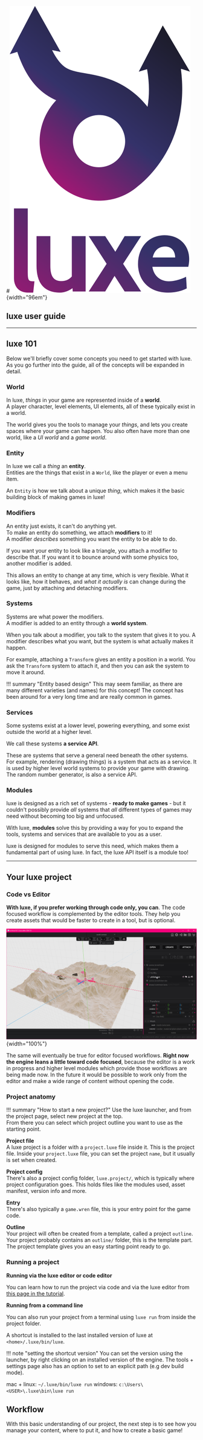 #![](images/luxe-dark.svg){width="96em"}

## luxe user guide

---

## luxe 101

Below we'll briefly cover some concepts you need to get started with luxe.   
As you go further into the guide, all of the concepts will be expanded in detail. 

### World
In luxe, _things_ in your game are represented inside of a **world**.   
A player character, level elements, UI elements, all of these typically exist in a world. 

The world gives you the tools to manage your _things_, and lets you create spaces where your game can happen. You also often have more than one world, like a _UI world_ and a _game world_. 

### Entity
In luxe we call a _thing_ an **entity**.   
Entities are the things that exist in a `World`, like the player or even a menu item.   

An `Entity` is how we talk about a unique _thing_, which makes it the basic building block of making games in luxe!   

### Modifiers
An entity just exists, it can't do anything yet.   
To make an entity do something, we attach **modifiers** to it!   
A modifier _describes_ something you want the entity to be able to do.

If you want your entity to look like a triangle, you attach a modifier to describe that. If you want it to bounce around with some physics too, another modifier is added.

This allows an entity to change at any time, which is very flexible. What it looks like, how it behaves, and _what it actually is_ can change during the game, just by attaching and detaching modifiers. 

### Systems
Systems are what power the modifiers.   
A modifier is added to an entity through a **world system**. 

When you talk about a modifier, you talk to the system that gives it to you. A modifier describes what you want, but the system is what actually makes it happen. 

For example, attaching a `Transform` gives an entity a position in a world. You ask the `Transform` system to attach it, and then you can ask the system to move it around.

!!! summary "Entity based design"
    This may seem familiar, as there are many different varieties (and names) for this concept! The concept has been around for a very long time and are really common in games.

### Services
Some systems exist at a lower level, powering everything, and some exist outside the world at a higher level.    

We call these systems **a service API**.

These are systems that serve a general need beneath the other systems. For example, rendering (drawing things) is a system that acts as a service. It is used by higher level world systems to provide your game with drawing. The random number generator, is also a service API.

### Modules

luxe is designed as a rich set of systems - **ready to make games** - but it couldn't possibly provide _all_ systems that _all_ different types of games may need without becoming too big and unfocused.

With luxe, **modules** solve this by providing a way for you to expand the tools, systems and services that are available to you as a user. 

luxe is designed for modules to serve this need, which makes them a fundamental part of using luxe. In fact, the luxe API itself is a module too!    

---

## Your luxe project

### Code vs Editor

**With luxe, if you prefer working through code only, you can**. The code focused workflow is complemented by the editor tools. They help you create assets that would be faster to create in a tool, but is optional.

![](images/guide/editor.png){width="100%"}

The same will eventually be true for editor focused workflows. **Right now the engine leans a little toward code focused**, because the editor is a work in progress and higher level modules which provide those workflows are being made now. In the future it would be possible to work only from the editor and make a wide range of content without opening the code.

### Project anatomy

!!! summary "How to start a new project?"
    Use the luxe launcher, and from the project page, select new project at the top.   
    From there you can select which project outline you want to use as the starting point.

**Project file**   
A luxe project is a folder with a `project.luxe` file inside it. This is the project file.
Inside your `project.luxe` file, you can set the project `name`, but it usually is set when created.

**Project config**   
There's also a project config folder, `luxe.project/`, which is typically where project configuration goes.
This holds files like the modules used, asset manifest, version info and more.

**Entry**   
There's also typically a `game.wren` file, this is your entry point for the game code.

**Outline**   
Your project will often be created from a template, called a project `outline`. Your project probably contains an `outline/` folder, this is the template part. The project template gives you an easy starting point ready to go. 

### Running a project

**Running via the luxe editor or code editor**   

You can learn how to run the project via code and via the luxe editor from [this page in the tutorial](../tutorials/hello/#running-the-project).


**Running from a command line**   

You can also run your project from a terminal using `luxe run` from inside the project folder. 

A shortcut is installed to the last installed version of luxe at `<home>/.luxe/bin/luxe`. 

!!! note "setting the shortcut version"
    You can set the version using the launcher, by right clicking on an installed version of the engine.
    The tools + settings page also has an option to set to an explicit path (e.g dev build mode).

mac + linux: `~/.luxe/bin/luxe run`
windows: `c:\Users\<USER>\.luxe\bin\luxe run`

## Workflow

With this basic understanding of our project, the next step is to see how you manage your content, where to put it, and how to create a basic game!

